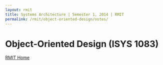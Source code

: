 ```yaml
---
layout: rmit
title: Systems Architecture | Semester 1, 2014 | RMIT
permalink: /rmit/object-oriented-design/notes/
---
```


Object-Oriented Design (ISYS 1083)
==================================

[RMIT Home](/rmit/)


